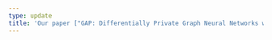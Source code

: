 ```yaml
---
type: update
title: 'Our paper ["GAP: Differentially Private Graph Neural Networks with Aggregation Perturbation"](https://arxiv.org/abs/2203.00949) with Ali Shahin Shamsabadi, Aurélien Bellet, and Daniel Gatica-Perez has been accepted to USENIX Security Symposium ([USENIX Security 2023](https://www.usenix.org/conference/usenixsecurity23)). Our code is available on [GitHub](http://github.com/sisaman/GAP)'.
---
```


